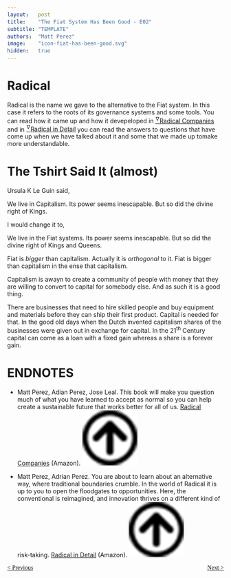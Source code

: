 ```yaml
---
layout:   post
title:    "The Fiat System Has Been Good - E02"
subtitle: "TEMPLATE"
authors:  "Matt Perez"
image:    "icon-fiat-has-been-good.svg"
hidden:   true
---
```


<div style="display:none; ">
 <p>Time for an alternative.</p>
</div>

<h1>Radical</h1>
 <p>Radical is the name we gave to the alternative to the Fiat system. In this case it refers to the roots of its governance systems and some tools. You can read how it came up and how it devepeloped in <a href="#en01"><sup id="bm01">&hairsp;&nabla;&hairsp;</sup>Radical Companies</a> and in <a href="#en02"><sup id="bm02">&hairsp;&nabla;&hairsp;</sup>Radical in Detail</a> you can read the answers to questions that have come up when we have talked about it and some that we made up tomake more understandable.</p>

<h1>The Tshirt Said It (almost)</h1>
 <p>Ursula K Le Guin said,</p>
  <div class="_citation">
   <p>We live in Capitalism. Its power seems inescapable. But so did the divine right of Kings.</p>
  </div>
 <p>I would change it to,</p>
  <div class="_citation">
   <p>We live in the Fiat systems. Its power seems inescapable. But so did the divine right of Kings and Queens.</p>
  </div>
  <p>Fiat is <em>bigger</em> than capitalism. Actually it is <em>orthogonal</em> to it. Fiat is bigger than capitalism in the ense that capitalism.
  
  <p>Capitalism is awayn to create a community of people with money that they are willing to convert to capital for somebody else. And as such it is a good thing.</p>
  <p>There are businesses that need to hire skilled people and buy equipment and materials before they can ship their first product. Capital is needed for that. In the good old days when the Dutch invented capitalism shares of the businesses were given out in exchange for capital. In the 21<sup>th</sup> Century capital can come as a loan with a fixed gain whereas a share is a forever gain.</p>

<h1 class="_section">ENDNOTES</h1>
 <ul>
  <li id="en01">
   <p class="_list-item">
    Matt Perez, Adian Perez, Jose Leal.
    This book will make you question much of what you have learned to accept as normal so you can help create a sustainable future that works better for all of us.
    <a href="https://www.amazon.com/dp/B0CW1HV3SK" target='_blank'>Radical Companies</a> (Amazon).
    <a class="_uparrow" href="#bm01"><img src="/assets/img/arrow-up-icon.png"></a>
   </p>
  </li>
  <li id="en02">
   <p class="_list-item">
    Matt Perez, Adrian Perez.
    You are about to learn about an alternative way, where traditional boundaries crumble. In the world of Radical it is up to you to open the floodgates to opportunities. Here, the conventional is reimagined, and innovation thrives on a different kind of risk-taking.
    <a href="https://www.amazon.com/dp/B0CN3X7J93" target='_blank'>Radical in Detail</a> (Amazon).
    <a class="_uparrow" href="#bm02"><img src="/assets/img/arrow-up-icon.png"></a>
   </p>
  </li>
 </ul>

<div style="margin-bottom:1in; font-family: American Typewriter, serif; ">
 <span style="float:left; ">
  <a href="https://radicalcompanies.com/2024/11/28/book4-intro">&lt; Previous</a>
 </span>
 <span style="float:right; ">
  <a href="https://radicalcompanies.com/2024/12/01/book4-02">Next &gt;</a>
 </span>
</div>

